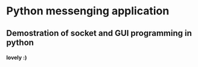 # Python messenging application
## Demostration of socket and GUI programming in python
#### lovely :)

